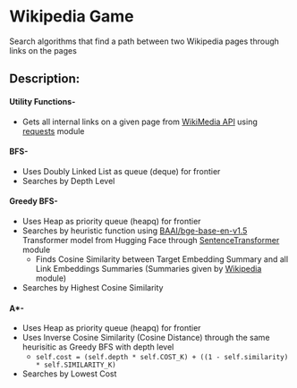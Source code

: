# Wikipedia Game
Search algorithms that find a path between two Wikipedia pages through links on the pages

## Description:
#### Utility Functions-
* Gets all internal links on a given page from [WikiMedia API](https://www.mediawiki.org/wiki/API:Main_page) using [requests](https://requests.readthedocs.io/en/latest/) module
#### BFS-
* Uses Doubly Linked List as queue (deque) for frontier
* Searches by Depth Level
#### Greedy BFS-
* Uses Heap as priority queue (heapq) for frontier
* Searches by heuristic function using [BAAI/bge-base-en-v1.5](https://huggingface.co/BAAI/bge-base-en-v1.5) Transformer model from Hugging Face through [SentenceTransformer](https://sbert.net) module
  * Finds Cosine Similarity between Target Embedding Summary and all Link Embeddings Summaries (Summaries given by [Wikipedia](https://wikipedia.readthedocs.io/en/latest/) module)
* Searches by Highest Cosine Similarity
#### A*-
* Uses Heap as priority queue (heapq) for frontier
* Uses Inverse Cosine Similarity (Cosine Distance) through the same heurisitic as Greedy BFS with depth level
  * `self.cost = (self.depth * self.COST_K) + ((1 - self.similarity) * self.SIMILARITY_K)`
* Searches by Lowest Cost
